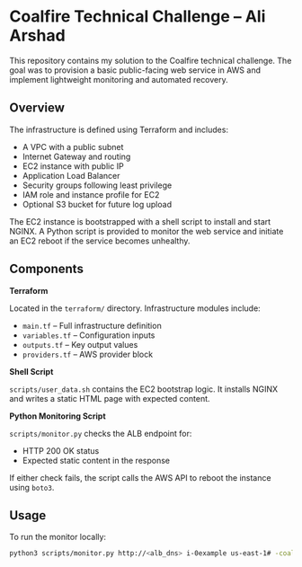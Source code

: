 # Coalfire Technical Challenge – Ali Arshad

This repository contains my solution to the Coalfire technical challenge. The goal was to provision a basic public-facing web service in AWS and implement lightweight monitoring and automated recovery.

## Overview

The infrastructure is defined using Terraform and includes:

- A VPC with a public subnet
- Internet Gateway and routing
- EC2 instance with public IP
- Application Load Balancer
- Security groups following least privilege
- IAM role and instance profile for EC2
- Optional S3 bucket for future log upload

The EC2 instance is bootstrapped with a shell script to install and start NGINX. A Python script is provided to monitor the web service and initiate an EC2 reboot if the service becomes unhealthy.

## Components

**Terraform**

Located in the `terraform/` directory. Infrastructure modules include:

- `main.tf` – Full infrastructure definition
- `variables.tf` – Configuration inputs
- `outputs.tf` – Key output values
- `providers.tf` – AWS provider block

**Shell Script**

`scripts/user_data.sh` contains the EC2 bootstrap logic. It installs NGINX and writes a static HTML page with expected content.

**Python Monitoring Script**

`scripts/monitor.py` checks the ALB endpoint for:

- HTTP 200 OK status
- Expected static content in the response

If either check fails, the script calls the AWS API to reboot the instance using `boto3`.

## Usage

To run the monitor locally:

```bash
python3 scripts/monitor.py http://<alb_dns> i-0example us-east-1# -coalfire-challenge

